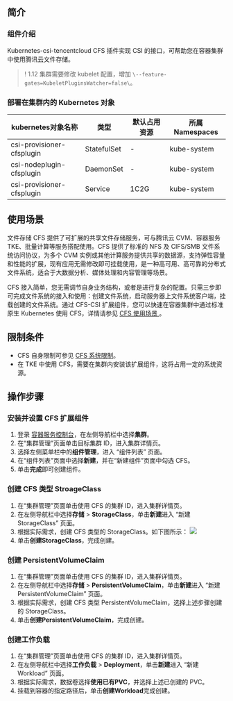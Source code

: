
## 简介 
### 组件介绍
Kubernetes-csi-tencentcloud CFS 插件实现 CSI 的接口，可帮助您在容器集群中使用腾讯云文件存储。

> ! 1.12 集群需要修改 kubelet 配置，增加 `\--feature-gates=KubeletPluginsWatcher=false\`。

### 部署在集群内的 Kubernetes 对象

| kubernetes对象名称             | 类型                       | 默认占用资源 | 所属Namespaces |
| -------------------------- | ------------------------ | ------ | ------------ |
| csi-provisioner-cfsplugin         | StatefulSet       | -      | kube-system             |
| csi-nodeplugin-cfsplugin         | DaemonSet              | -      | kube-system            |
| csi-provisioner-cfsplugin | Service              | 1C2G   | kube-system      |

## 使用场景 
文件存储 CFS 提供了可扩展的共享文件存储服务，可与腾讯云 CVM、容器服务 TKE、批量计算等服务搭配使用。CFS 提供了标准的 NFS 及 CIFS/SMB 文件系统访问协议，为多个 CVM 实例或其他计算服务提供共享的数据源，支持弹性容量和性能的扩展，现有应用无需修改即可挂载使用，是一种高可用、高可靠的分布式文件系统，适合于大数据分析、媒体处理和内容管理等场景。

CFS 接入简单，您无需调节自身业务结构，或者是进行复杂的配置。只需三步即可完成文件系统的接入和使用：创建文件系统，启动服务器上文件系统客户端，挂载创建的文件系统。通过 CFS-CSI 扩展组件，您可以快速在容器集群中通过标准原生 Kubernetes 使用 CFS，详情请参见 [CFS 使用场景 ](https://cloud.tencent.com/document/product/582/9129)。

## 限制条件
- CFS 自身限制可参见 [CFS 系统限制](https://cloud.tencent.com/document/product/582/9135)。
- 在 TKE 中使用 CFS，需要在集群内安装该扩展组件，这将占用一定的系统资源。

## 操作步骤
### 安装并设置 CFS 扩展组件

1. 登录 [容器服务控制台](https://console.qcloud.com/tke2)，在左侧导航栏中选择**集群**。
2. 在“集群管理”页面单击目标集群 ID，进入集群详情页。
3. 选择左侧菜单栏中的**组件管理**，进入 “组件列表” 页面。
4. 在“组件列表”页面中选择**新建**，并在“新建组件”页面中勾选 CFS。
5. 单击**完成**即可创建组件。



### 创建 CFS 类型 StroageClass
1. 在“集群管理”页面单击使用 CFS 的集群 ID，进入集群详情页。
2. 在左侧导航栏中选择**存储** > **StorageClass**，单击**新建**进入 “新建StorageClass” 页面。
3. 根据实际需求，创建 CFS 类型的 StorageClass。如下图所示：
![](https://main.qcloudimg.com/raw/ef128d1f27b6d3089ee8654f4080d8dc.png)
4. 单击**创建StorageClass**，完成创建。

### 创建 PersistentVolumeClaim
1. 在“集群管理”页面单击使用 CFS 的集群 ID，进入集群详情页。
2. 在左侧导航栏中选择**存储** > **PersistentVolumeClaim**，单击**新建**进入 “新建PersistentVolumeClaim” 页面。
3. 根据实际需求，创建 CFS 类型 PersistentVolumeClaim，选择上述步骤创建的 StorageClass。
4. 单击**创建PersistentVolumeClaim**，完成创建。





### 创建工作负载
1. 在“集群管理”页面单击使用 CFS 的集群 ID，进入集群详情页。
2. 在左侧导航栏中选择**工作负载** > **Deployment**，单击**新建**进入 “新建Workload” 页面。
3. 根据实际需求，数据卷选择**使用已有PVC**，并选择上述已创建的 PVC。
4. 挂载到容器的指定路径后，单击**创建Workload**完成创建。


